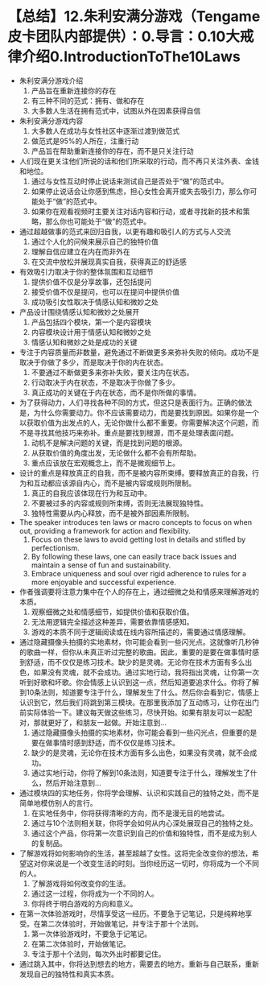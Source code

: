 # 【总结】12.朱利安满分游戏（Tengame皮卡团队内部提供）：0.导言：0.10大戒律介绍0.IntroductionToThe10Laws

-   朱利安满分游戏介绍
    1.  产品旨在重新连接你的存在
    2.  有三种不同的范式：拥有、做和存在
    3.  大多数人生活在拥有范式中，试图从外在因素获得自信
-   朱利安满分游戏内容
    1.  大多数人在成功与女性社区中逐渐过渡到做范式
    2.  做范式是95%的人所在，注重行动
    3.  产品旨在帮助重新连接你的存在，而不是只关注行动
-   人们现在更关注他们所说的话和他们所采取的行动，而不再只关注外表、金钱和地位。
    1.  通过与女性互动时停止说话来测试自己是否处于“做”的范式中。
    2.  如果停止说话会让你感到焦虑，担心女性会离开或失去吸引力，那么你可能处于“做”的范式中。
    3.  如果你在观看视频时主要关注对话内容和行动，或者寻找新的技术和策略，那么你也可能处于“做”的范式中。
-   通过超越做事的范式来回归自我，以更有趣和吸引人的方式与人交流
    1.  通过个人化的问候来展示自己的独特价值
    2.  理解自信应建立在内在而非外在
    3.  在交流中放松并展现真实自我，获得真正的舒适感
-   有效吸引力取决于你的整体氛围和互动细节
    1.  提供价值不仅是分享故事，还包括提问
    2.  接受价值不仅是提问，也可以在提问中提供价值
    3.  成功吸引女性取决于情感认知和微妙之处
-   产品设计围绕情感认知和微妙之处展开
    1.  产品包括四个模块，第一个是内容模块
    2.  内容模块设计用于情感认知和微妙之处
    3.  情感认知和微妙之处是成功的关键
-   专注于内容质量而非数量，避免通过不断做更多来弥补失败的倾向。成功不是取决于你做了多少，而是取决于你的内在状态。
    1.  不要通过不断做更多来弥补失败，要关注内在状态。
    2.  行动取决于内在状态，不是取决于你做了多少。
    3.  真正成功的关键在于内在状态，而不是你所做的事情。
-   为了获得动力，人们寻找各种不同的方式，但这只是表面行为。正确的做法是，为什么你需要动力。你不应该需要动力，而是要找到原因。如果你是一个以获取价值为出发点的人，无论你做什么都不重要。你需要解决这个问题，而不是寻找其他技巧来弥补。重点是要找到根源，而不是处理表面问题。
    1.  动机不是解决问题的关键，而是找到问题的根源。
    2.  从获取价值的角度出发，无论做什么都不会有所帮助。
    3.  重点应该放在宏观概念上，而不是微观细节上。
-   设计的重点是释放真正的自我，而不是被内容所束缚。要释放真正的自我，行为和互动都应该源自内心，而不是被内容或规则所限制。
    1.  真正的自我应该体现在行为和互动中。
    2.  不要被过多的内容或规则所束缚，否则无法展现独特性。
    3.  独特性需要从内心释放，而不是被外部因素所限制。
-   The speaker introduces ten laws or macro concepts to focus on when out, providing a framework for action and flexibility.
    1.  Focus on these laws to avoid getting lost in details and stifled by perfectionism.
    2.  By following these laws, one can easily trace back issues and maintain a sense of fun and sustainability.
    3.  Embrace uniqueness and soul over rigid adherence to rules for a more enjoyable and successful experience.
-   作者强调要将注意力集中在个人的存在上，通过细微之处和情感来理解游戏的本质。
    1.  观察细微之处和情感细节，如提供价值和获取价值。
    2.  无法用逻辑完全描述这种差异，需要依靠情感感知。
    3.  游戏的本质不同于逻辑阅读或在线内容所描述的，需要通过情感理解。
-   通过隐藏摄像头拍摄的实地素材，你可能会看到一些闪光点。这就像听几秒钟的歌曲一样，但你从未真正听过完整的歌曲。因此，重要的是要在做事情时感到舒适，而不仅仅是练习技术。缺少的是灵魂。无论你在技术方面有多么出色，如果没有灵魂，就不会成功。通过实地行动，我将指出灵魂，让你第一次听到好歌和坏歌。你会情感上认识到这一点，然后知道要追求什么。你将了解到10条法则，知道要专注于什么，理解发生了什么。然后你会看到它，情感上认识到它，然后我们将跳到第三模块。在那里我添加了互动练习，让你在出门前实际体验一下。建议每天做这些练习，尽快开始。如果有朋友可以一起配对，那就更好了，和朋友一起做。开始注意到...
    1.  通过隐藏摄像头拍摄的实地素材，你可能会看到一些闪光点，但重要的是要在做事情时感到舒适，而不仅仅是练习技术。
    2.  缺少的是灵魂，无论你在技术方面有多么出色，如果没有灵魂，就不会成功。
    3.  通过实地行动，你将了解到10条法则，知道要专注于什么，理解发生了什么，然后开始注意到...
-   通过模块四的实地任务，你将学会理解、认识和实践自己的独特之处，而不是简单地模仿别人的言行。
    1.  在实地任务中，你将获得清晰的方向，而不是漫无目的地尝试。
    2.  通过与10个法则相关联，你将学会如何从内心深处展现自己的独特之处。
    3.  通过这个产品，你将第一次意识到自己的价值和独特性，而不是成为别人的复制品。
-   了解游戏将如何影响你的生活，甚至超越了女性。这将完全改变你的想法，希望这对你来说是一个改变生活的时刻。当你经历这一切时，你将成为一个不同的人。
    1.  了解游戏将如何改变你的生活。
    2.  通过这一过程，你将成为一个不同的人。
    3.  你将终于明白游戏的方向和意义。
-   在第一次体验游戏时，尽情享受这一经历。不要急于记笔记，只是纯粹地享受。在第二次体验时，开始做笔记，并专注于那十个法则。
    1.  第一次体验游戏时，不要急于记笔记。
    2.  在第二次体验时，开始做笔记。
    3.  专注于那十个法则，每次外出时都要记住。
-   通过跳入其中，你将达到想去的地方，需要去的地方。重新与自己联系，重新发现自己的独特性和真实本质。